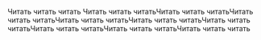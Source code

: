 Читать читать читать Читать читать читатьЧитать читать читатьЧитать читать читатьЧитать читать читатьЧитать читать читатьЧитать читать читатьЧитать читать читатьЧитать читать читатьЧитать читать читать
